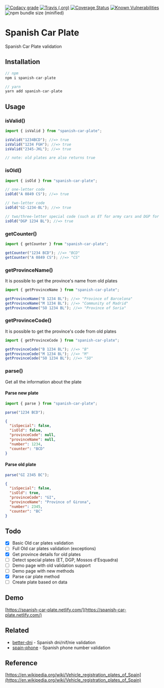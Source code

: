 [![Codacy grade](https://img.shields.io/codacy/grade/83d00fabfa424b0dbba64735f64ff74c.svg?style=flat-square)](https://app.codacy.com/app/nahuel.scotti/spanish-car-plate)
[![Travis (.org)](https://img.shields.io/travis/singuerinc/spanish-car-plate.svg?style=flat-square)](https://travis-ci.org/singuerinc/spanish-car-plate)
[![Coverage Status](https://coveralls.io/repos/github/singuerinc/spanish-car-plate/badge.svg?branch=master)](https://coveralls.io/github/singuerinc/spanish-car-plate?branch=master)
[![Known Vulnerabilities](https://snyk.io/test/github/singuerinc/spanish-car-plate/badge.svg?style=flat-square)](https://snyk.io/test/github/singuerinc/spanish-car-plate)
![npm bundle size (minified)](https://img.shields.io/bundlephobia/min/spanish-car-plate.svg?style=flat-square)

# Spanish Car Plate

Spanish Car Plate validation

## Installation

```js
// npm
npm i spanish-car-plate

// yarn
yarn add spanish-car-plate
```

## Usage

### isValid()

```js
import { isValid } from "spanish-car-plate";

isValid("1234BCD"); //=> true
isValid("1234 FGH"); //=> true
isValid("2345-JKL"); //=> true

// note: old plates are also returns true
```

### isOld()

```js
import { isOld } from "spanish-car-plate";

// one-letter code
isOld("A 0849 CS"); //=> true

// two-letter code
isOld("GI-1234-BL"); //=> true

// two/three-letter special code (such as ET for army cars and DGP for police cars)
isOld("DGP 1234 BL"); //=> true
```

### getCounter()

```js
import { getCounter } from "spanish-car-plate";

getCounter("1234 BCD"); //=> "BCD"
getCounter("A 0849 CS"); //=> "CS"
```

### getProvinceName()

It is possible to get the province's name from old plates

```js
import { getProvinceName } from "spanish-car-plate";

getProvinceName("B 1234 BL"); //=> "Province of Barcelona"
getProvinceName("M 1234 BL"); //=> "Community of Madrid"
getProvinceName("SO 1234 BL"); //=> "Province of Soria"
```

### getProvinceCode()

It is possible to get the province's code from old plates

```js
import { getProvinceCode } from "spanish-car-plate";

getProvinceCode("B 1234 BL"); //=> "B"
getProvinceCode("M 1234 BL"); //=> "M"
getProvinceCode("SO 1234 BL"); //=> "SO"
```

### parse()

Get all the information about the plate

#### Parse new plate

```js
import { parse } from "spanish-car-plate";

parse("1234 BCD");
```

```json
{
  "isSpecial": false,
  "isOld": false,
  "provinceCode": null,
  "provinceName": null,
  "number": 1234,
  "counter": "BCD"
}
```

#### Parse old plate

```js
parse("GI 2345 BC");
```

```json
{
  "isSpecial": false,
  "isOld": true,
  "provinceCode": "GI",
  "provinceName": "Province of Girona",
  "number": 2345,
  "counter": "BC"
}
```

## Todo

- [x] Basic Old car plates validation
- [ ] Full Old car plates validation (exceptions)
- [x] Get province details for old plates
- [ ] Detect special plates (ET, DGP, Mossos d'Esquadra)
- [ ] Demo page with old validation support
- [ ] Demo page with new methods
- [x] Parse car plate method
- [ ] Create plate based on data

## Demo

[https://spanish-car-plate.netlify.com/](https://spanish-car-plate.netlify.com/)

## Related

- [better-dni](https://github.com/singuerinc/better-dni) - Spanish dni/nif/nie validation
- [spain-phone](https://github.com/singuerinc/spain-phone) - Spanish phone number validation

## Reference

[https://en.wikipedia.org/wiki/Vehicle_registration_plates_of_Spain](https://en.wikipedia.org/wiki/Vehicle_registration_plates_of_Spain)
